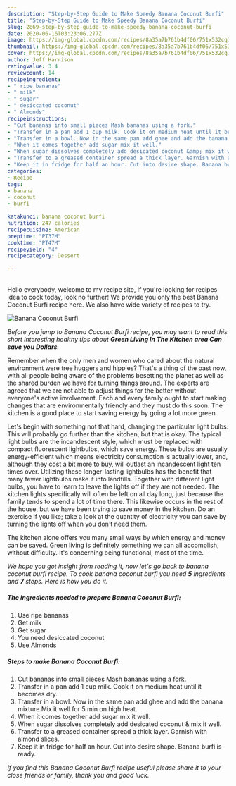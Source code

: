 ```yaml
---
description: "Step-by-Step Guide to Make Speedy Banana Coconut Burfi"
title: "Step-by-Step Guide to Make Speedy Banana Coconut Burfi"
slug: 2869-step-by-step-guide-to-make-speedy-banana-coconut-burfi
date: 2020-06-16T03:23:06.277Z
image: https://img-global.cpcdn.com/recipes/8a35a7b761b4df06/751x532cq70/banana-coconut-burfi-recipe-main-photo.jpg
thumbnail: https://img-global.cpcdn.com/recipes/8a35a7b761b4df06/751x532cq70/banana-coconut-burfi-recipe-main-photo.jpg
cover: https://img-global.cpcdn.com/recipes/8a35a7b761b4df06/751x532cq70/banana-coconut-burfi-recipe-main-photo.jpg
author: Jeff Harrison
ratingvalue: 3.4
reviewcount: 14
recipeingredient:
- " ripe bananas"
- " milk"
- " sugar"
- " desiccated coconut"
- " Almonds"
recipeinstructions:
- "Cut bananas into small pieces Mash bananas using a fork."
- "Transfer in a pan add 1 cup milk. Cook it on medium heat until it becomes dry."
- "Transfer in a bowl. Now in the same pan add ghee and add the banana mixture.Mix it well for 5 min on high heat."
- "When it comes together add sugar mix it well."
- "When sugar dissolves completely add desicated coconut &amp; mix it well."
- "Transfer to a greased container spread a thick layer. Garnish with almond slices."
- "Keep it in fridge for half an hour. Cut into desire shape. Banana burfi is ready."
categories:
- Recipe
tags:
- banana
- coconut
- burfi

katakunci: banana coconut burfi 
nutrition: 247 calories
recipecuisine: American
preptime: "PT37M"
cooktime: "PT47M"
recipeyield: "4"
recipecategory: Dessert

---
```

<br>
Hello everybody, welcome to my recipe site, If you're looking for recipes idea to cook today, look no further! We provide you only the best Banana Coconut Burfi recipe here. We also have wide variety of recipes to try.
<br>


![Banana Coconut Burfi](https://img-global.cpcdn.com/recipes/8a35a7b761b4df06/751x532cq70/banana-coconut-burfi-recipe-main-photo.jpg)

<i>Before you jump to Banana Coconut Burfi recipe, you may want to read this short interesting healthy tips about 
<strong>Green Living In The Kitchen area Can save you Dollars</strong>.</i>
</br>

Remember when the only men and women who cared about the natural environment were tree huggers and hippies? That's a thing of the past now, with all people being aware of the problems besetting the planet as well as the shared burden we have for turning things around. The experts are agreed that we are not able to adjust things for the better without everyone's active involvement. Each and every family ought to start making changes that are environmentally friendly and they must do this soon. The kitchen is a good place to start saving energy by going a lot more green.

Let's begin with something not that hard, changing the particular light bulbs. This will probably go further than the kitchen, but that is okay. The typical light bulbs are the incandescent style, which must be replaced with compact fluorescent lightbulbs, which save energy. These bulbs are usually energy-efficient which means electricity consumption is actually lower, and, although they cost a bit more to buy, will outlast an incandescent light ten times over. Utilizing these longer-lasting lightbulbs has the benefit that many fewer lightbulbs make it into landfills. Together with different light bulbs, you have to learn to leave the lights off if they are not needed. The kitchen lights specifically will often be left on all day long, just because the family tends to spend a lot of time there. This likewise occurs in the rest of the house, but we have been trying to save money in the kitchen. Do an exercise if you like; take a look at the quantity of electricity you can save by turning the lights off when you don't need them.

The kitchen alone offers you many small ways by which energy and money can be saved. Green living is definitely something we can all accomplish, without difficulty. It's concerning being functional, most of the time.


<i>We hope you got insight from reading it, now let's go back to banana coconut burfi recipe. To cook banana coconut burfi you need <strong>5</strong> ingredients and <strong>7</strong> steps. Here is how you do it.
</i>

##### The ingredients needed to prepare Banana Coconut Burfi:

1. Use  ripe bananas
1. Get  milk
1. Get  sugar
1. You need  desiccated coconut
1. Use  Almonds


##### Steps to make Banana Coconut Burfi:

1. Cut bananas into small pieces Mash bananas using a fork.
1. Transfer in a pan add 1 cup milk. Cook it on medium heat until it becomes dry.
1. Transfer in a bowl. Now in the same pan add ghee and add the banana mixture.Mix it well for 5 min on high heat.
1. When it comes together add sugar mix it well.
1. When sugar dissolves completely add desicated coconut &amp; mix it well.
1. Transfer to a greased container spread a thick layer. Garnish with almond slices.
1. Keep it in fridge for half an hour. Cut into desire shape. Banana burfi is ready.


<i>If you find this Banana Coconut Burfi recipe useful please share it to your close friends or family, thank you and good luck.</i>
